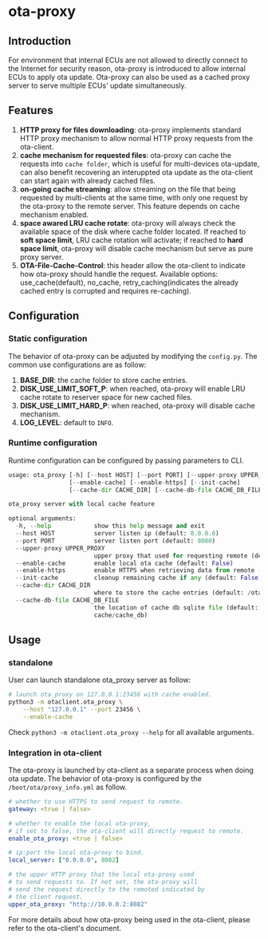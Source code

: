 # ota-proxy

## Introduction

For environment that internal ECUs are not allowed to directly connect to the Internet for security reason,
ota-proxy is introduced to allow internal ECUs to apply ota update. Ota-proxy can also be used as a cached
proxy server to serve multiple ECUs' update simultaneously.

## Features

1. **HTTP proxy for files downloading**: ota-proxy implements standard HTTP proxy mechanism to allow normal HTTP proxy requests from the ota-client.
2. **cache mechanism for requested files**: ota-proxy can cache the requests into `cache folder`, which is useful for multi-devices ota-update, can also benefit recovering an interuppted ota update as the ota-client can start again with already cached files.
3. **on-going cache streaming**: allow streaming on the file that being requested by multi-clients at the same time, with only one request by the ota-proxy to the remote server. This feature depends on cache mechanism enabled.
4. **space awared LRU cache rotate**: ota-proxy will always check the available space of the disk where cache folder located. If reached to **soft space limit**, LRU cache rotation will activate; if reached to **hard space limit**, ota-proxy will disable cache mechanism but serve as pure proxy server.
5. **OTA-File-Cache-Control**: this header allow the ota-client to indicate how ota-proxy should handle the request. Available options: use_cache(default), no_cache, retry_caching(indicates the already cached entry is corrupted and requires re-caching).

## Configuration

### Static configuration

The behavior of ota-proxy can be adjusted by modifying the `config.py`. The common use configurations are as follow:

1. **BASE_DIR**: the cache folder to store cache entries.
2. **DISK_USE_LIMIT_SOFT_P**: when reached, ota-proxy will enable LRU cache rotate to reserver space for new cached files.
3. **DISK_USE_LIMIT_HARD_P**: when reached, ota-proxy will disable cache mechanism.
4. **LOG_LEVEL**: default to `INFO`.

### Runtime configuration

Runtime configuration can be configured by passing parameters to CLI.

```python
usage: ota_proxy [-h] [--host HOST] [--port PORT] [--upper-proxy UPPER_PROXY]
                 [--enable-cache] [--enable-https] [--init-cache]
                 [--cache-dir CACHE_DIR] [--cache-db-file CACHE_DB_FILE]

ota_proxy server with local cache feature

optional arguments:
  -h, --help            show this help message and exit
  --host HOST           server listen ip (default: 0.0.0.0)
  --port PORT           server listen port (default: 8080)
  --upper-proxy UPPER_PROXY
                        upper proxy that used for requesting remote (default: )
  --enable-cache        enable local ota cache (default: False)
  --enable-https        enable HTTPS when retrieving data from remote (default: False)
  --init-cache          cleanup remaining cache if any (default: False)
  --cache-dir CACHE_DIR
                        where to store the cache entries (default: /ota-cache)
  --cache-db-file CACHE_DB_FILE
                        the location of cache db sqlite file (default: /ota-
                        cache/cache_db)
```

## Usage

### standalone

User can launch standalone ota_proxy server as follow:

```bash
# launch ota_proxy on 127.0.0.1:23456 with cache enabled.
python3 -m otaclient.ota_proxy \
    --host "127.0.0.1" --port 23456 \
    --enable-cache
```

Check `python3 -m otaclient.ota_proxy --help` for all available arguments.

### Integration in ota-client

The ota-proxy is launched by ota-client as a separate process when doing ota update. The behavior of ota-proxy is configured by the `/boot/ota/proxy_info.yml` as follow.

```yaml
# whether to use HTTPS to send request to remote.
gateway: <true | false>

# whether to enable the local ota-proxy, 
# if set to false, the ota-client will directly request to remote.
enable_ota_proxy: <true | false>

# ip:port the local ota-proxy to bind.
local_server: ["0.0.0.0", 8082]

# the upper HTTP proxy that the local ota-proxy used
# to send requests to. If not set, the ota-proxy will
# send the request directly to the remoted indicated by
# the client request.
upper_ota_proxy: "http://10.0.0.2:8082"
```

For more details about how ota-proxy being used in the ota-client,
please refer to the ota-client's document.
